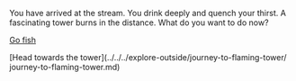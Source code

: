 You have arrived at the stream. You drink deeply and quench your thirst. A fascinating tower burns in the distance. What do you want to do now?

[Go fish](go-fish/fish.md)

[Head towards the tower](../../../explore-outside/journey-to-flaming-tower/
journey-to-flaming-tower.md)
